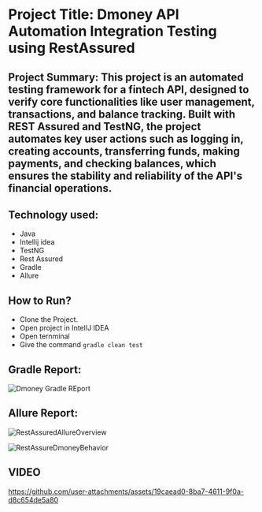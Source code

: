 # Project Title: Dmoney API Automation Integration Testing using RestAssured
## Project Summary: This project is an automated testing framework for a fintech API, designed to verify core functionalities like user management, transactions, and balance tracking. Built with REST Assured and TestNG, the project automates key user actions such as logging in, creating accounts, transferring funds, making payments, and checking balances, which ensures the stability and reliability of the API's financial operations.
## Technology used:
- Java
- Intellij idea
- TestNG
- Rest Assured
- Gradle
- Allure
## How to Run?
- Clone the Project.
- Open project in IntelIJ IDEA
- Open ternminal
- Give the command
  `` gradle clean test ``
## Gradle Report:
![Dmoney Gradle REport](https://github.com/user-attachments/assets/90e248e1-e984-4a75-a762-bc2ee0043513)

## Allure Report:
![RestAssuredAllureOverview](https://github.com/user-attachments/assets/4ab20e21-42c3-4a03-ab7a-303394b86209)


![RestAssureDmoneyBehavior](https://github.com/user-attachments/assets/c340a3ad-c42c-4bc2-b3ea-83f0a53b1651)

## VIDEO

https://github.com/user-attachments/assets/19caead0-8ba7-4611-9f0a-d8c654de5a80

